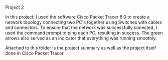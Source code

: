 Project 2

In this project, I used the software Cisco Packet Tracer 8.0 to create a network topology connecting two PC's together using Switches with cables and connectors.
To ensure that the network was successfully conected, I used the command prompt to ping each PC, resulting in success.
The green arrows also served as an indicator that everything was running smoothly.

Attached to this folder is the project summary as well as the project itself done in Cisco Packet Tracer.
